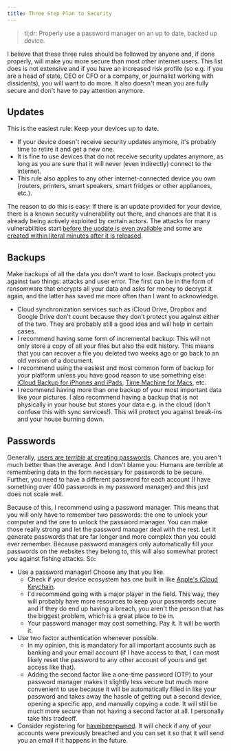 ```yaml
---
title: Three Step Plan to Security
---
```


> tl;dr: Properly use a password manager on an up to date, backed up device.

I believe that these three rules should be followed by anyone and, if done properly, will make you more secure than most other internet users. This list does is not extensive and if you have an increased risk profile (so e.g. if you are a head of state, CEO or CFO or a company, or journalist working with dissidents), you will want to do more. It also doesn't mean you are fully secure and don't have to pay attention anymore.

## Updates
This is the easiest rule: Keep your devices up to date.

- If your device doesn't receive security updates anymore, it's probably time to retire it and get a new one.
- It is fine to use devices that do not receive security updates anymore, as long as you are sure that it will never (even indirectly) connect to the internet.
- This rule also applies to any other internet-connected device you own (routers, printers, smart speakers, smart fridges or other appliances, etc.).

The reason to do this is easy: If there is an update provided for your device, there is a known security vulnerability out there, and chances are that it is already being actively exploited by certain actors. The attacks for many vulnerabilities start [before the update is even available](https://www.mandiant.com/resources/blog/time-to-exploit-trends-2021-2022) and some are [created within literal minutes after it is released](https://resources.infosecinstitute.com/topics/vulnerabilities/time-to-patch-vulnerabilities-exploited-in-under-five-minutes/).

## Backups
Make backups of all the data you don't want to lose. Backups protect you against two things: attacks and user error. The first can be in the form of ransomware that encrypts all your data and asks for money to decrypt it again, and the latter has saved me more often than I want to acknowledge.

- Cloud synchronization services such as iCloud Drive, Dropbox and Google Drive don't count because they don't protect you against either of the two. They are probably still a good idea and will help in certain cases.
- I recommend having some form of incremental backup: This will not only store a copy of all your files but also the edit history. This means that you can recover a file you deleted two weeks ago or go back to an old version of a document.
- I recommend using the easiest and most common form of backup for your platform unless you have good reason to use something else: [iCloud Backup for iPhones and iPads](https://en.wikipedia.org/wiki/ICloud#Backup_and_restore), [Time Machine for Macs](https://en.wikipedia.org/wiki/Time_Machine_(macOS)), etc.
- I recommend having more than one backup of your most important data like your pictures. I also recommend having a backup that is not physically in your house but stores your data e.g. in the cloud (don't confuse this with sync services!). This will protect you against break-ins and your house burning down.

## Passwords
Generally, [users are *terrible* at creating passwords](https://www.pentestfactory.com/why-we-crack-80-of-your-employees-passwords/). Chances are, you aren't much better than the average. And I don't blame you: Humans are terrible at remembering data in the form necessary for passwords to be secure. Further, you need to have a different password for each account (I have something over 400 passwords in my password manager) and this just does not scale well.

Because of this, I recommend using a password manager. This means that you will only have to remember two passwords: the one to unlock your computer and the one to unlock the password manager. You can make those really strong and let the password manager deal with the rest. Let it generate passwords that are far longer and more complex than you could ever remember. Because password managers only automatically fill your passwords on the websites they belong to, this will also somewhat protect you against fishing attacks. So:

- Use a password manager! Choose any that you like.
  - Check if your device ecosystem has one built in like [Apple's iCloud Keychain](https://en.wikipedia.org/wiki/ICloud#iCloud_Keychain).
  - I'd recommend going with a major player in the field. This way, they will probably have more resources to keep your passwords secure and if they do end up having a breach, you aren't the person that has the biggest problem, which is a great place to be in.
  - Your password manager may cost something. Pay it. It will be worth it.
- Use two factor authentication whenever possible.
  - In my opinion, this is mandatory for all important accounts such as banking and your email account (if I have access to that, I can most likely reset the password to any other account of yours and get access like that).
  - Adding the second factor like a one-time password (OTP) to your password manager makes it slightly less secure but much more convenient to use because it will be automatically filled in like your password and takes away the hassle of getting out a second device, opening a specific app, and manually copying a code. It will still be much more secure than not having a second factor at all. I personally take this tradeoff.
- Consider registering for [haveibeenpwned](https://haveibeenpwned.com). It will check if any of your accounts were previously breached and you can set it so that it will send you an email if it happens in the future.
